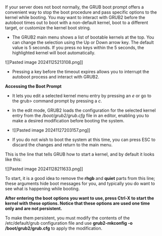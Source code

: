 If your server does not boot normally, the GRUB boot prompt offers a convenient way to stop the boot procedure and pass specific options to the kernel while booting. You may want to interact with GRUB2 before the autoboot times out to boot with a non-default kernel, boot to a different target, or customize the kernel boot string. 

- The GRUB2 main menu shows a list of bootable kernels at the top. You can change the selection using the Up or Down arrow key. The default value is 5 seconds. If you press no keys within the 5 seconds, the highlighted kernel will boot automatically.

![[Pasted image 20241125213108.png]]

- Pressing a key before the timeout expires allows you to interrupt the autoboot process and interact with GRUB2. 

**Accessing the Boot Prompt**

- It lets you edit a selected kernel menu entry by pressing an _e_ or go to the grub> command prompt by pressing a _c_.
- In the edit mode, GRUB2 loads the configuration for the selected kernel entry from the _/boot/grub2/grub.cfg_ file in an editor, enabling you to make a desired modification before booting the system.
- ![[Pasted image 20241127203157.png]]

- If you do not wish to boot the system at this time, you can press ESC to discard the changes and return to the main menu.

This is the line that tells GRUB how to start a kernel, and by default it looks like this:

![[Pasted image 20241128211633.png]]

To start, it is a good idea to remove the **rhgb** and **quiet** parts from this line; these arguments hide boot messages for you, and typically you do want to see what is happening while booting.

**After entering the boot options you want to use, press Ctrl-X to start the kernel with these options. Notice that these options are used one time only and are not persistent.**

To make them persistent, you must modify the contents of the /etc/default/grub configuration file and use **grub2-mkconfig -o /boot/grub2/grub.cfg** to apply the modification.


